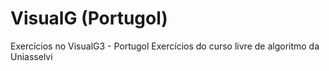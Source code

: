 # VisualG (Portugol)
Exercícios no VisualG3 - Portugol
Exercícios do curso livre de algoritmo da Uniasselvi
